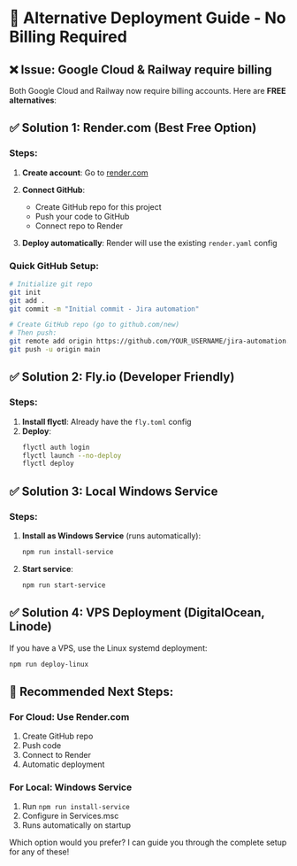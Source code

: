 # 🚀 Alternative Deployment Guide - No Billing Required

## ❌ Issue: Google Cloud & Railway require billing

Both Google Cloud and Railway now require billing accounts. Here are **FREE alternatives**:

## ✅ Solution 1: Render.com (Best Free Option)

### Steps:
1. **Create account**: Go to [render.com](https://render.com) 
2. **Connect GitHub**: 
   - Create GitHub repo for this project
   - Push your code to GitHub
   - Connect repo to Render

3. **Deploy automatically**: Render will use the existing `render.yaml` config

### Quick GitHub Setup:
```bash
# Initialize git repo
git init
git add .
git commit -m "Initial commit - Jira automation"

# Create GitHub repo (go to github.com/new)
# Then push:
git remote add origin https://github.com/YOUR_USERNAME/jira-automation.git
git push -u origin main
```

## ✅ Solution 2: Fly.io (Developer Friendly)

### Steps:
1. **Install flyctl**: Already have the `fly.toml` config
2. **Deploy**: 
   ```bash
   flyctl auth login
   flyctl launch --no-deploy
   flyctl deploy
   ```

## ✅ Solution 3: Local Windows Service

### Steps:
1. **Install as Windows Service** (runs automatically):
   ```bash
   npm run install-service
   ```
2. **Start service**:
   ```bash
   npm run start-service
   ```

## ✅ Solution 4: VPS Deployment (DigitalOcean, Linode)

If you have a VPS, use the Linux systemd deployment:
```bash
npm run deploy-linux
```

## 🎯 Recommended Next Steps:

### For Cloud: Use Render.com
1. Create GitHub repo
2. Push code 
3. Connect to Render
4. Automatic deployment

### For Local: Windows Service
1. Run `npm run install-service`
2. Configure in Services.msc
3. Runs automatically on startup

Which option would you prefer? I can guide you through the complete setup for any of these!
